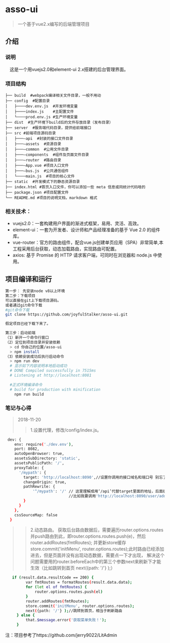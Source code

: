 # asso-ui
> 一个基于vue2.x编写的后端管理项目

## 介绍


### 说明

　这是一个用vuejs2.0和element-ui 2.x搭建的后台管理界面。
    
### 项目结构
```
├── build  #webpack编译相关文件目录，一般不用动 
├── config  #配置目录
│   ├────dev.env.js  #开发环境变量
│   ├────index.js    #主配置文件
│   └────prod.env.js #生产环境变量
├── dist  #生产环境下build后的文件存放目录（发布目录）
├── server  #服务端代码目录，提供给前端接口
├── src #前端项目源码目录
│   ├───—api  #封装的接口文件目录
│   ├───—assets  #资源目录
│   ├───—common  #公用文件目录
│   ├───—components  #组件及页面文件目录
│   ├───—router  #路由目录
│   ├───—App.vue #项目入口文件
│   ├───—bus.js  #公共通信组件
│   └────main.js  #项目的核心文件
├── static  #开发模式下的静态资源目录
├── index.html #首页入口文件，你可以添加一些 meta 信息或同统计代码啥的
├── package.json #项目配置文件
└── README.md #项目的说明文档，markdown 格式
```

### 相关技术：

* vuejs2.0：一套构建用户界面的渐进式框架，易用、灵活、高效。
* element-ui：一套为开发者、设计师和产品经理准备的基于 Vue 2.0 的组件库。
* vue-router：官方的路由组件，配合vue.js创建单页应用（SPA）非常简单,本工程采用后台获取，动态加载路由，实现路由可配置。
* axios: 基于 Promise 的 HTTP 请求客户端，可同时在浏览器和 node.js 中使用。

## 项目编译和运行

``` bash
第一步： 先安装node v8以上环境
第二步：下载项目
可以直接在git上下载项目源码。
或者通过git命令下载
#git命令下载
git clone https://github.com/joyfulStalker/asso-ui.git

假定项目已经下载下来了。

第三步：启动前端
（1）新开一个命令行窗口
（2）定位到项目目录并安装依赖
  > cd 你自己的位置/asso-ui
  > npm install
（3）依赖安装成功后执行启动命令
  > npm run dev
  # 显示如下内容说明本地启动成功
  # DONE Compiled successfully in 7515ms
  # Listening at http://localhost:8081
   
  #正式环境编译命令
  # build for production with minification
    npm run build

```


### 笔记与心得
 > 2018-11-20
 >> 1.设置代理，修改/config/index.js。
  ``` bash
   dev: {
      env: require('./dev.env'),
      port: 8082,
      autoOpenBrowser: true,
      assetsSubDirectory: 'static',
      assetsPublicPath: '/',
      proxyTable: {
        '/mypath': {
          target: 'http://localhost:8090',//设置你调用的接口域名和端口号 别忘了加http
          changeOrigin: true,
          pathRewrite: {
              '^/mypath': '/' // 这里理解成用‘/api’代替target里面的地址，后面组件中我们掉接口时直接用api代替 
                              //比如我要调用'http://localhost:8090/user/add'，直接写‘/mypath/user/add’即可
          }
        }
      },
      cssSourceMap: false
    }

  ```
 >> 2.动态路由。
 >> 获取后台路由数据后，需要遍历router.options.routes并push路由到此，即router.options.routes.push(e)，然后router.addRoutes(fmtRoutes);
            并更新store缓存store.commit('initMenu', router.options.routes);此时路由已经添加进去，但是页面并没有出现动态数据，需要点一下才出现，
            解决这个问题需要用的router.beforeEach中的第三个参数next来刷新下才能生效（比如跳转到首页  next({path: '/'} );）
 
   ``` bash
      if (result.data.resultCode == 200) {
            var fmtRoutes = formatRoutes(result.data.data);
            for (let el of fmtRoutes) {
                router.options.routes.push(el)
            }
            router.addRoutes(fmtRoutes);
            store.commit('initMenu', router.options.routes);
            next({path: '/'} );//跳转到首页，相当于刷新路由
        } else {
            that.$message.error('获取菜单失败！');
        }
   ```

注：项目参考了https://github.com/jerry9022/LitAdmin

